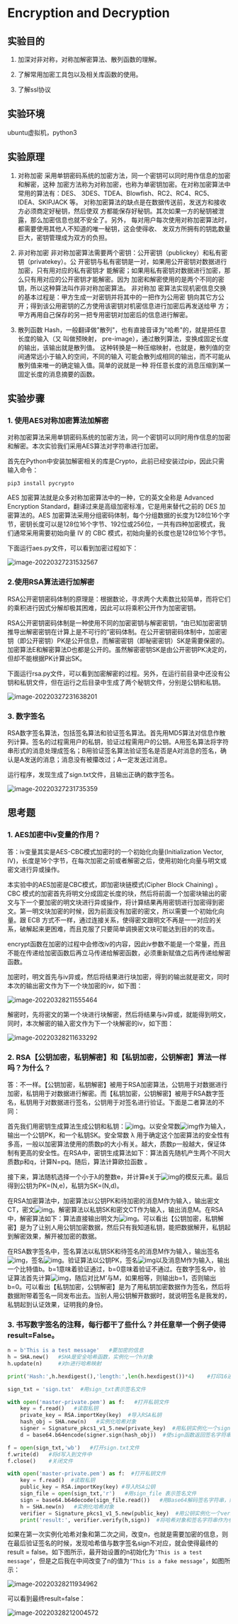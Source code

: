 # Encryption and Decryption

## 实验目的

1. 加深对非对称，对称加解密算法、散列函数的理解。

2. 了解常用加密工具包以及相关库函数的使用。

3. 了解ssl协议

## 实验环境

ubuntu虚拟机，python3

## 实验原理

1. 对称加密 采用单钥密码系统的加密方法，同一个密钥可以同时用作信息的加密和解密，这种 加密方法称为对称加密，也称为单密钥加密。在对称加密算法中常用的算法有：DES、 3DES、TDEA、Blowfish、RC2、RC4、RC5、IDEA、SKIPJACK 等。 对称加密算法的缺点是在数据传送前，发送方和接收方必须商定好秘钥，然后使双 方都能保存好秘钥。其次如果一方的秘钥被泄露，那么加密信息也就不安全了。另外， 每对用户每次使用对称加密算法时，都需要使用其他人不知道的唯一秘钥，这会使得收、 发双方所拥有的钥匙数量巨大，密钥管理成为双方的负担。 

2. 非对称加密 非对称加密算法需要两个密钥：公开密钥（publickey）和私有密钥（privatekey）。公 开密钥与私有密钥是一对，如果用公开密钥对数据进行加密，只有用对应的私有密钥才 能解密；如果用私有密钥对数据进行加密，那么只有用对应的公开密钥才能解密。因为 加密和解密使用的是两个不同的密钥，所以这种算法叫作非对称加密算法。 非对称加 密算法实现机密信息交换的基本过程是：甲方生成一对密钥并将其中的一把作为公用密 钥向其它方公开；得到该公用密钥的乙方使用该密钥对机密信息进行加密后再发送给甲 方；甲方再用自己保存的另一把专用密钥对加密后的信息进行解密。

3. 散列函数 Hash，一般翻译做"散列"，也有直接音译为"哈希"的，就是把任意长度的输入（又 叫做预映射， pre-image），通过散列算法，变换成固定长度的输出，该输出就是散列值。 这种转换是一种压缩映射，也就是，散列值的空间通常远小于输入的空间，不同的输入 可能会散列成相同的输出，而不可能从散列值来唯一的确定输入值。简单的说就是一种 将任意长度的消息压缩到某一固定长度的消息摘要的函数。

## 实验步骤

### **1.** **使用AES对称加密算法加解密**

对称加密算法采用单钥密码系统的加密方法，同一个密钥可以同时用作信息的加密和解密。本次实验我们采用AES算法对字符串进行加密。

首先在Python中安装加解密相关的库是Crypto，此前已经安装过pip，因此只需输入命令：

`pip3 install pycrypto`

AES 加密算法就是众多对称加密算法中的一种，它的英文全称是 Advanced Encryption Standard，翻译过来是高级加密标准，它是用来替代之前的 DES 加密算法的。AES 加密算法采用分组密码体制，每个分组数据的长度为128位16个字节，密钥长度可以是128位16个字节、192位或256位，一共有四种加密模式，我们通常采用需要初始向量 IV 的 CBC 模式，初始向量的长度也是128位16个字节。

下面运行aes.py文件，可以看到加密过程如下：

![image-20220327231532567](https://gitee.com/bright_xu/blog-image/raw/master/202203272315628.png)

### 2.**使用RSA算法进行加解密**

RSA公开密钥密码体制的原理是：根据数论，寻求两个大素数比较简单，而将它们的乘积进行因式分解却极其困难，因此可以将乘积公开作为加密密钥。

RSA公开密钥密码体制是一种使用不同的加密密钥与解密密钥，“由已知加密密钥推导出解密密钥在计算上是不可行的”密码体制。在公开密钥密码体制中，加密密钥（即公开密钥）PK是公开信息，而解密密钥（即秘密密钥）SK是需要保密的。加密算法E和解密算法D也都是公开的。虽然解密密钥SK是由公开密钥PK决定的，但却不能根据PK计算出SK。

下面运行rsa.py文件，可以看到加密解密的过程。另外，在运行前目录中还没有公钥和私钥文件，但在运行之后目录中生成了两个秘钥文件，分别是公钥和私钥。

![image-20220327231638201](https://gitee.com/bright_xu/blog-image/raw/master/202203272316260.png)

### 3. 数字签名

RSA数字签名算法，包括签名算法和验证签名算法。首先用MD5算法对信息作散列计算。签名的过程需用户的私钥，验证过程需用户的公钥。A用签名算法将字符串形式的消息处理成签名；B用验证签名算法验证签名是否是A对消息的签名，确认是A发送的消息；消息没有被攥改过；A一定发送过消息。

运行程序，发现生成了sign.txt文件，且输出正确的数字签名。

![image-20220327231735359](https://gitee.com/bright_xu/blog-image/raw/master/202203272317406.png)

## 思考题

### **1. AES加密中iv变量的作用？**

答：iv变量其实是AES-CBC模式加密时的一个初始化向量(Initialization Vector, IV)，长度是16个字节，在每次加密之前或者解密之后，使用初始化向量与明文或密文进行异或操作。

本实验中的AES加密是CBC模式，即加密块链模式(Cipher Block Chaining) 。CBC 模式的加密首先将明文分成固定长度的块，然后将前面一个加密块输出的密文与下一个要加密的明文块进行异或操作，将计算结果再用密钥进行加密得到密文。第一明文块加密的时候，因为前面没有加密的密文，所以需要一个初始化向量。跟 ECB 方式不一样，通过连接关系，使得密文跟明文不再是一一对应的关系，破解起来更困难，而且克服了只要简单调换密文块可能达到目的的攻击。

encrypt函数在加密的过程中会修改iv的内容，因此iv参数不能是一个常量，而且不能在传递给加密函数后再立马传递给解密函数，必须重新赋值之后再传递给解密函数。

加密时，明文首先与iv异或，然后将结果进行块加密，得到的输出就是密文，同时本次的输出密文作为下一个块加密的iv，如下图：

![image-20220328211555464](https://gitee.com/bright_xu/blog-image/raw/master/202203282116562.png)

解密时，先将密文的第一个块进行块解密，然后将结果与iv异或，就能得到明文，同时，本次解密的输入密文作为下一个块解密的iv，如下图：

![image-20220328211633292](https://gitee.com/bright_xu/blog-image/raw/master/202203282116356.png)

### **2.** **RSA【公钥加密，私钥解密】和【私钥加密，公钥解密】算法一样吗？为什么？**

答：不一样。【公钥加密，私钥解密】被用于RSA加密算法，公钥用于对数据进行加密，私钥用于对数据进行解密。而【私钥加密，公钥解密】被用于RSA数字签名，私钥用于对数据进行签名，公钥用于对签名进行验证。下面是二者算法的不同：

  首先我们用密钥生成算法生成公钥和私钥：![img](https://gitee.com/bright_xu/blog-image/raw/master/202203282117703.png)。以安全常数![img](https://gitee.com/bright_xu/blog-image/raw/master/202203282117712.png)作为输入，输出一个公钥PK，和一个私钥SK。安全常数 λ 用于确定这个加密算法的安全性有多高，一般以加密算法使用的质数p的大小有关。越大，质数p一般越大，保证体制有更高的安全性。在RSA中，密钥生成算法如下：算法首先随机产生两个不同大质数p和q，计算N=pq。随后，算法计算欧拉函数 。

接下来，算法随机选择一个小于λ的整数e，并计算e关于![img](file:///C:/Users/DELL/AppData/Local/Temp/msohtmlclip1/01/clip_image008.png)的模反元素。最后得到公钥为PK=(N,e)，私钥为SK=(N,d)。

在RSA加密算法中，加密算法以公钥PK和待加密的消息M作为输入，输出密文CT，密文![img](C:/Users/DELL/AppData/Local/Temp/msohtmlclip1/01/clip_image010.png)。解密算法以私钥SK和密文CT作为输入，输出消息M。在RSA中，解密算法如下：算法直接输出明文为![img](C:/Users/DELL/AppData/Local/Temp/msohtmlclip1/01/clip_image012.png)。可以看出【公钥加密，私钥解密】是为了让别人用公钥加密数据，然后只有我知道私钥，能把数据解开，私钥起到解密效果，解开被加密的数据。

  在RSA数字签名中，签名算法以私钥SK和待签名的消息M作为输入，输出签名![img](https://gitee.com/bright_xu/blog-image/raw/master/202203282117173.png)，签名![img](https://gitee.com/bright_xu/blog-image/raw/master/202203282117175.png)。验证算法以公钥PK，签名![img](file:///C:/Users/DELL/AppData/Local/Temp/msohtmlclip1/01/clip_image014.png)以及消息M作为输入，输出一个比特值b。b=1意味着验证通过，b=0意味着验证不通过。在数字签名中，验证算法首先计算![img](C:/Users/DELL/AppData/Local/Temp/msohtmlclip1/01/clip_image018.png)，随后对比M'与M，如果相等，则输出b=1，否则输出b=0。可以看出【私钥加密，公钥解密】是为了用私钥加密数据作为签名，然后将数据附带着签名一同发布出去。当别人用公钥解开数据时，就说明签名是我发的，私钥起到认证效果，证明我的身份。

### 3. 书写数字签名的注释，每行都干了些什么？并任意举一个例子使得result=False。

```python
n = b'This is a test message'   #要加密的信息
h = SHA.new()   #SHA是安全哈希函数，实例化一个h对象
h.update(n)     #对n进行哈希映射

print('Hash:',h.hexdigest(),'length:',len(h.hexdigest())*4)    #打印16进制的字符串，并输出其长度

sign_txt = 'sign.txt'  #用sign_txt表示签名文件

with open('master-private.pem') as f:   #打开私钥文件
    key = f.read()   #读取私钥
    private_key = RSA.importKey(key)  #导入RSA私钥
    hash_obj = SHA.new(n)   #实例化哈希对象
    signer = Signature_pkcs1_v1_5.new(private_key)  #用私钥实例化一个signer签名者对象
    d = base64.b64encode(signer.sign(hash_obj))  #使sign函数返回签名字符串，然后用Base64编码赋值给d

f = open(sign_txt,'wb')   #打开sign.txt文件
f.write(d)   #将d写入到文件中
f.close()    #关闭文件

with open('master-private.pem') as f:  #打开私钥文件
    key = f.read()  #读取私钥
    public_key = RSA.importKey(key) #导入RSA公钥
    sign_file = open(sign_txt,'r')   #用sign_file 表示签名文件
    sign = base64.b64decode(sign_file.read())   #用Base64解码签名字符串，赋值给sign
    h = SHA.new(n)   #实例化哈希对象
    verifier = Signature_pkcs1_v1_5.new(public_key)  #用公钥实例化一个verifier验证者对象
    print('result:', verifier.verify(h,sign))  #将哈希对象和签名字符串作为参数，验证者验证签名是否为真

```

如果在第一次实例化哈希对象和第二次之间，改变n，也就是需要加密的信息，则在最后验证签名的时候，发现哈希值与数字签名sign不对应，就会使得最终的result = false。如下图所示，最开始设置的n初始化为`‘This is a test message’`，但是之后我在中间改变了n的值为`‘This is a fake message’`，如图所示：

![image-20220328211934962](https://gitee.com/bright_xu/blog-image/raw/master/202203282119000.png)

可以看到最终result=false：

![image-20220328212004572](https://gitee.com/bright_xu/blog-image/raw/master/202203282120633.png)

